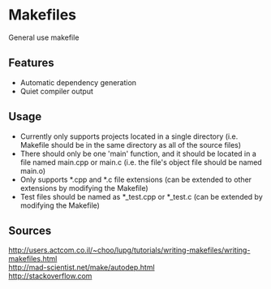 Makefiles
=========
General use makefile  


Features
--------
- Automatic dependency generation
- Quiet compiler output


Usage
-----
- Currently only supports projects located in a single directory (i.e. Makefile should be in the same directory as all of the source files)
- There should only be one 'main' function, and it should be located in a file named main.cpp or main.c (i.e. the file's object file should be named main.o)
- Only supports *.cpp and *.c file extensions (can be extended to other extensions by modifying the Makefile)
- Test files should be named as *_test.cpp or *_test.c (can be extended by modifying the Makefile)


Sources
-------
http://users.actcom.co.il/~choo/lupg/tutorials/writing-makefiles/writing-makefiles.html  
http://mad-scientist.net/make/autodep.html  
http://stackoverflow.com
